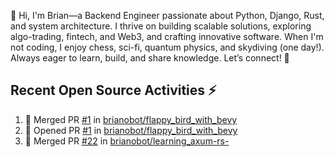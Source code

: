 👋 Hi, I'm Brian—a Backend Engineer passionate about Python, Django, Rust, and system architecture. I thrive on building scalable solutions, exploring algo-trading, fintech, and Web3, and crafting innovative software. When I'm not coding, I enjoy chess, sci-fi, quantum physics, and skydiving (one day!). Always eager to learn, build, and share knowledge. Let’s connect! 🚀

## Recent Open Source Activities ⚡️
<!--START_SECTION:activity-->
1. 🎉 Merged PR [#1](https://github.com/brianobot/flappy_bird_with_bevy/pull/1) in [brianobot/flappy_bird_with_bevy](https://github.com/brianobot/flappy_bird_with_bevy)
2. 💪 Opened PR [#1](https://github.com/brianobot/flappy_bird_with_bevy/pull/1) in [brianobot/flappy_bird_with_bevy](https://github.com/brianobot/flappy_bird_with_bevy)
3. 🎉 Merged PR [#22](https://github.com/brianobot/learning_axum-rs-/pull/22) in [brianobot/learning_axum-rs-](https://github.com/brianobot/learning_axum-rs-)
<!--END_SECTION:activity-->

<!--
brianobot/brianobot is a ✨ special ✨ repository because its `README.md` (this file) appears on your GitHub profile.
You can click the Preview link to take a look at your changes.
--->

